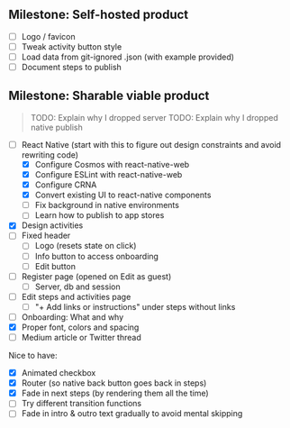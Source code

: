 ## Milestone: Self-hosted product

- [ ] Logo / favicon
- [ ] Tweak activity button style
- [ ] Load data from git-ignored .json (with example provided)
- [ ] Document steps to publish

## Milestone: Sharable viable product

> TODO: Explain why I dropped server
> TODO: Explain why I dropped native publish

- [ ] React Native (start with this to figure out design constraints and avoid rewriting code)
  - [x] Configure Cosmos with react-native-web
  - [x] Configure ESLint with react-native-web
  - [x] Configure CRNA
  - [x] Convert existing UI to react-native components
  - [ ] Fix background in native environments
  - [ ] Learn how to publish to app stores
- [x] Design activities
- [ ] Fixed header
  - [ ] Logo (resets state on click)
  - [ ] Info button to access onboarding
  - [ ] Edit button
- [ ] Register page (opened on Edit as guest)
  - [ ] Server, db and session
- [ ] Edit steps and activities page
  - [ ] "+ Add links or instructions" under steps without links
- [ ] Onboarding: What and why
- [x] Proper font, colors and spacing
- [ ] Medium article or Twitter thread

Nice to have:

- [x] Animated checkbox
- [x] Router (so native back button goes back in steps)
- [x] Fade in next steps (by rendering them all the time)
- [ ] Try different transition functions
- [ ] Fade in intro & outro text gradually to avoid mental skipping
